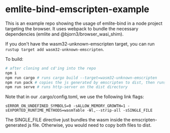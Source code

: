 # emlite-bind-emscripten-example

This is an example repo showing the usage of emlite-bind in a node project targeting the browser. It uses webpack to bundle the necessary dependencies (emlite and @bjorn3/browser_wasi_shim).

If you don't have the wasm32-unknown-emscripten target, you can run `rustup target add wasm32-unknown-emscripten`.

To build:
```bash
# after cloning and cd'ing into the repo
npm i
npm run cargo # runs cargo build --target=wasm32-unknown-emscripten
npm run pack # copies the js generated by emscripten to dist, then runs webpack
npm run serve # runs http-server on the dist directory
```

Note that in our .cargo/config.toml, we use the following link flags:
```
sERROR_ON_UNDEFINED_SYMBOLS=0 -sALLOW_MEMORY_GROWTH=1 -sEXPORTED_RUNTIME_METHODS=wasmTable -Wl,--strip-all -sSINGLE_FILE
```

The SINGLE_FILE directive just bundles the wasm inside the emscripten-generated js file. Otherwise, you would need to copy both files to dist.